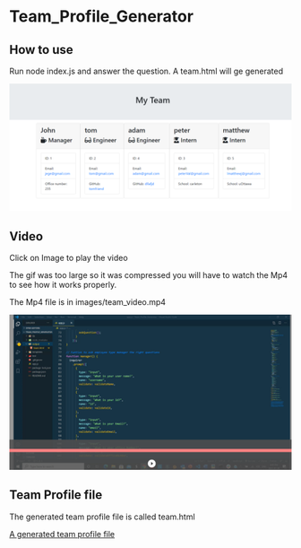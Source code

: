 # Team_Profile_Generator

## How to use

Run node index.js and answer the question. A team.html will ge generated



![A generated team file image](images/team2.PNG)

## Video
Click on Image to play the video

The gif was too large so it was compressed you will have to watch the Mp4 to see how it works properly.

The Mp4 file is in images/team_video.mp4



[![Video for the team file](images/team1.PNG)](images/team_giphy.gif)



## Team Profile file

The generated team profile file is called team.html



[A generated team profile file](output/team.html)
